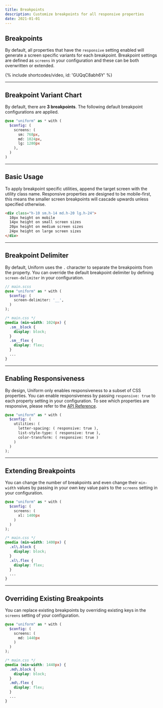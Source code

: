 ```yaml
---
title: Breakpoints
description: Customize breakpoints for all responsive properties
date: 2021-01-01
---
```


## Breakpoints

By default, all properties that have the `responsive` setting enabled will generate a screen specific variants for each breakpoint. Breakpoint settings are defined as `screens` in your configuration and these can be both overwritten or extended.

{% include shortcodes/video, id: 'GUQqC8abh6Y' %}


---

## Breakpoint Variant Chart

By default, there are **3 breakpoints**. The following default breakpoint configurations are applied.

```scss
@use "uniform" as * with (
  $config: (
    screens: (
      sm: 768px,
      md: 1024px,
      lg: 1280px
    ),
  )
)
```

---

## Basic Usage

To apply breakpoint specific utilities, append the target screen with the utility class name. Responsive properties are designed to be mobile-first, this means the smaller screen breakpoints will cascade upwards unless specified otherwise.

```html
<div class="h-10 sm.h-14 md.h-20 lg.h-24">
  10px height on mobile
  14px height on small screen sizes
  20px height on medium screen sizes
  24px height on large screen sizes
</div>
```

---

## Breakpoint Delimiter

By default, Uniform uses the `.` character to separate the breakpoints from the property. You can override the default breakpoint delimiter by defining `screen-delimiter` in your configuration.

```scss
// main.scss
@use "uniform" as * with (
  $config: (
    screen-delimiter: '__',
  )
);
```

```css
/* main.css */
@media (min-width: 1024px) {
  .sm__block {
    display: block;
  }
  .sm__flex {
    display: flex;
  }
  ...
}
```

---

## Enabling Responsiveness

By design, Uniform only enables responsiveness to a subset of CSS properties. You can enable responsiveness by passing `responsive: true` to each property setting in your configuration. To see which properties are responsive, please refer to the [API Reference](/api-reference).

```scss
@use "uniform" as * with (
  $config: (
    utilities: (
      letter-spacing: ( responsive: true ),
      list-style-type: ( responsive: true ),
      color-transform: ( responsive: true )
    )
  )
);
```

---

## Extending Breakpoints

You can change the number of breakpoints and even change their `min-width` values by passing in your own key value pairs to the `screens` setting in your configuration.

```scss
@use "uniform" as * with (
  $config: (
    screens: (
      xl: 1400px
    )
  )
);
```

```css
/* main.css */
@media (min-width: 1400px) {
  .xl\.block {
    display: block;
  }
  .xl\.flex {
    display: flex;
  }
  ...
}
```

---

## Overriding Existing Breakpoints

You can replace existing breakpoints by overriding existing keys in the `screens` setting of your configuration.

```scss
@use "uniform" as * with (
  $config: (
    screens: (
      md: 1440px
    )
  )
);
```

```css
/* main.css */
@media (min-width: 1440px) {
  .md\.block {
    display: block;
  }
  .md\.flex {
    display: flex;
  }
  ...
}
```
